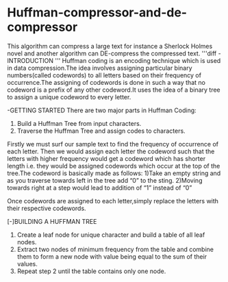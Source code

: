 # Huffman-compressor-and-de-compressor
This algorithm can compress a large text for instance a Sherlock Holmes novel and another algorithm can DE-compress the compressed text. 
'''diff -INTRODUCTION '''
Huffman coding is an encoding technique which is used in data compression.The idea involves assigning particular binary numbers(called codewords) to all letters based on their frequency of occurrence.The assigning of codewords is done in such a way that no codeword is a prefix of any other codeword.It uses the idea of a binary tree to assign a unique codeword to every letter.

-GETTING STARTED 
There are two major parts in Huffman Coding:
1) Build a Huffman Tree from input characters.
2) Traverse the Huffman Tree and assign codes to characters.

Firstly we must surf our sample text to find the frequency of occurrence of each letter.
Then we would assign each letter the codeword such that the letters with higher frequency would get a codeword which has shorter length i.e. they would be assigned codewords which occur at the top of the tree.The codeword is basically made as follows:
1)Take an empty string and as you traverse towards left in the tree add “0” to the sting.
2)Moving towards right at a step would lead to addition of “1” instead of “0” 

Once codewords are assigned to each letter,simply replace the letters with their respective codewords.

[-]BUILDING A HUFFMAN TREE
1. Create a leaf node for unique character and build a table of all leaf nodes.
2. Extract two nodes of minimum frequency from the table and combine them to form a new node with value being equal to the sum of their values.
3. Repeat step 2 until the table contains only one node.
